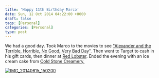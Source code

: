 ```yaml
---
title: 'Happy 11th Birthday Marco'
date: Sun, 12 Oct 2014 04:22:00 +0000
draft: false
tags: [Personal]
categories: [Personal]
type: post
---
```


We had a good day. Took Marco to the movies to see ["Alexander and the Terrible, Horrible, No Good, Very Bad Day"](http://www.imdb.com/title/tt1698641/). Then went to Target to cash in his gift cards, then dinner at [Red Lobster](http://www.redlobster.com/). Ended the evening with an ice cream cake from [Cold Stone Creamery.](http://www.coldstonecreamery.com/)

[![IMG_20140615_150200](https://farm4.staticflickr.com/3836/14302398308_43111a5fb6_z.jpg)](https://www.flickr.com/photos/jmrodri/14302398308 "IMG_20140615_150200 by Jesus Rodriguez, on Flickr")